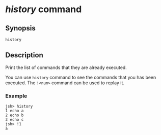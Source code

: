 # *history* command

## Synopsis
````
history
````

## Description
Print the list of commands that they are already executed.

You can use `history` command to see the commands that you has been executed. The `!<num>` command can be used to replay it.

### Example
````
jsh> history
1 echo a
2 echo b
3 echo c
jsh> !1
a
````
